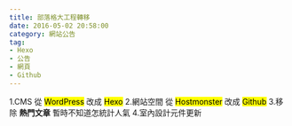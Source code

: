 ```yaml
---
title: 部落格大工程轉移
date: 2016-05-02 20:58:00
category: 網站公告
tag:
- Hexo
- 公告
- 網頁
- Github
---
```

1.CMS 從 <mark>WordPress</mark> 改成 <mark>Hexo</mark>
2.網站空間 從 <mark>Hostmonster</mark> 改成 <mark>Github</mark>
3.移除 **熱門文章** 暫時不知道怎統計人氣
4.室內設計元件更新
